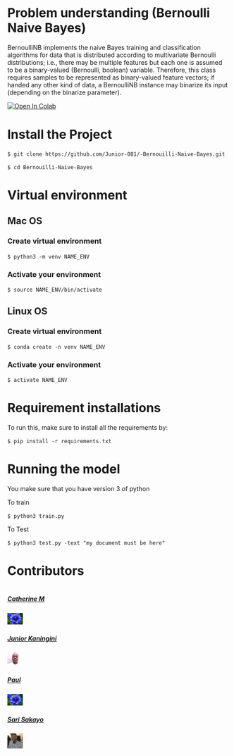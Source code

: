 # Problem understanding (Bernoulli Naive Bayes)

BernoulliNB implements the naive Bayes training and classification algorithms for data that is distributed according to multivariate Bernoulli distributions; i.e., there may be multiple features but each one is assumed to be a binary-valued (Bernoulli, boolean) variable. Therefore, this class requires samples to be represented as binary-valued feature vectors; if handed any other kind of data, a BernoulliNB instance may binarize its input (depending on the binarize parameter).

[![Open In Colab](https://colab.research.google.com/assets/colab-badge.svg)](https://colab.research.google.com/drive/1rrDMZm90kBRAh1HnLpI_5XhnVaTaIDxX?usp=sharing)

# Install the Project

```
$ git clone https://github.com/Junior-081/-Bernouilli-Naive-Bayes.git
```

```
$ cd Bernouilli-Naive-Bayes
```
# Virtual environment

## Mac OS

### Create virtual environment 

```
$ python3 -m venv NAME_ENV
```
### Activate your environment 

```
$ source NAME_ENV/bin/activate
```

## Linux OS

### Create virtual environment

```
$ conda create -n venv NAME_ENV
```

### Activate your environment 

```
$ activate NAME_ENV
```

# Requirement installations
To run this, make sure to install all the requirements by:

```
$ pip install -r requirements.txt 
```
# Running the model
You make sure that you have version 3 of python

To train
```
$ python3 train.py

```


To Test
```
$ python3 test.py -text "my document must be here"

```



# Contributors #
<div style="display:flex;align-items:center">

<div style="display:flex;align-items:center">
    <div>
        <h5> <a href='https://github.com/MONOUE'> Catherine M</a> </h5> <img src="images/f.jpeg" height= 7% width= 7%>
<div>
    <h5> <a href='https://github.com/Junior-081'> Junior Kaningini </a> </h5> <img src="images/junior.jpg" height= 7% width= 7%>
    
<div>
    <h5> <a href='https://github.com/sanyang12'>Paul  </a> </h5> <img src="images/f.jpeg" height= 7% width= 7%>
    
</div>

<div>
    <h5> <a href='https://github.com/Toadoum'> Sari Sakayo </a> </h5> <img src="images/sari.jpeg" height= 7% width= 7%>
    
</div>


</div>


